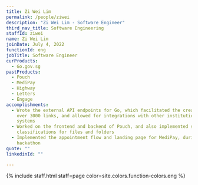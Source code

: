```yaml
---
title: Zi Wei Lim
permalink: /people/ziwei
description: "Zi Wei Lim - Software Engineer"
third_nav_title: Software Engineering
staffId: ziwei
name: Zi Wei Lim
joinDate: July 4, 2022
functionId: eng
jobTitle: Software Engineer
curProducts:
  - Go.gov.sg
pastProducts:
  - Pouch
  - MediPay
  - Highway
  - Letters
  - Engage
accomplishments:
  - Wrote the external API endpoints for Go, which facilitated the creation of
    over 3000 links, and allowed for integrations with other institutions'
    systems
  - Worked on the frontend and backend of Pouch, and also implemented security
    classifications for files and folders
  - Implemented the appointment flow and landing page for MediPay, during
    hackathon
quote: ""
linkedinId: ""

---
```


{% include staff.html staff=page color=site.colors.function-colors.eng %}
